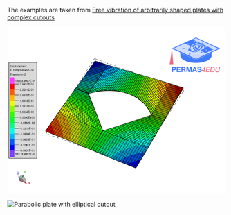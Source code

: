The examples are taken from [Free vibration of arbitrarily shaped plates with complex cutouts](https://doi.org/10.1016/j.tws.2023.110979)

![First mode](ffff_01.gif)



![Parabolic plate with elliptical cutout](parabolic_plate_elliptical_cutout_04.gif)

